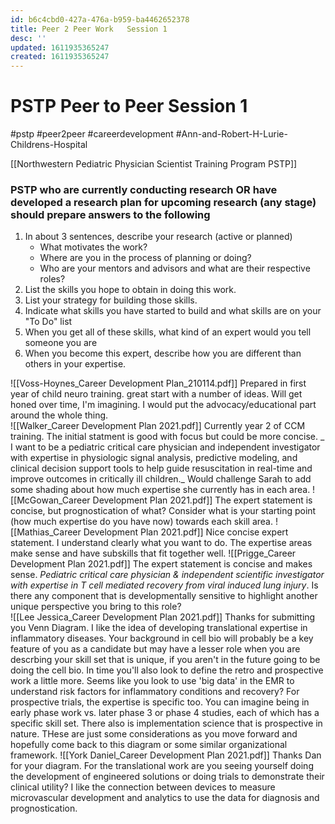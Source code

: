 ```yaml
---
id: b6c4cbd0-427a-476a-b959-ba4462652378
title: Peer 2 Peer Work   Session 1
desc: ''
updated: 1611935365247
created: 1611935365247
---
```

# PSTP Peer to Peer Session 1

\#pstp #peer2peer #careerdevelopment #Ann-and-Robert-H-Lurie-Childrens-Hospital 

[[Northwestern Pediatric Physician Scientist Training Program PSTP]]

### PSTP who are currently conducting research OR have developed a research plan for upcoming research (any stage) should prepare answers to the following

1. In about 3 sentences, describe your research (active or planned)
   - What motivates the work?
   - Where are you in the process of planning or doing?
   - Who are your mentors and advisors and what are their respective roles?
2. List the skills you hope to obtain in doing this work.
3. List your strategy for building those skills.
4. Indicate what skills you have started to build and what skills are on your "To Do" list
5. When you get all of these skills, what kind of an expert would you tell someone you are 
6. When you become this expert, describe how you are different than others in your expertise.

![[Voss-Hoynes_Career Development Plan_210114.pdf]]
Prepared in first year of child neuro training. great start with a number of ideas. Will get honed over time, I'm imagining. I would put the advocacy/educational part around the whole thing.  
![[Walker_Career Development Plan 2021.pdf]]
Currently year 2 of CCM training. The initial statment is good with focus but could be more concise. _ I want to be a pediatric critical care physician and independent investigator with expertise in physiologic signal analysis, predictive modeling, and clinical decision support tools to help guide resuscitation in real-time and improve outcomes in critically ill children._ Would challenge Sarah to add some shading about how much expertise she currently has in each area. 
![[McGowan_Career Development Plan 2021.pdf]]
The expert statement is concise, but prognostication of what?  Consider what is your starting point (how much expertise do you have now) towards each skill area. 
![[Mathias_Career Development Plan 2021.pdf]]
Nice concise expert statement. I understand clearly what you want to do.  The expertise areas make sense and have subskills that fit together well.
![[Prigge_Career Development Plan 2021.pdf]]
The expert statement is concise and makes sense. _Pediatric critical care physician & independent scientific investigator with expertise in T cell mediated recovery from viral induced lung injury_.  Is there any component that is developmentally sensitive to highlight another unique perspective you bring to this role?  
![[Lee Jessica_Career Development Plan 2021.pdf]]
Thanks for submitting you Venn Diagram. I like the idea of developing translational expertise in inflammatory diseases. Your background in cell bio will probably be a key feature of you as a candidate but may have a lesser role when you are descrbing your skill set that is unique, if you aren't in the future going to be doing the cell bio. In time you'll also look to define the retro and prospective work a little more. Seems like you look to use 'big data' in the EMR to understand risk factors for inflammatory conditions and recovery?  For prospective trials, the expertise is specific too. You can imagine being in early phase work vs. later phase 3 or phase 4 studies, each of which has a specific skill set. There also is implementation science that is prospective in nature. THese are just some considerations as you move forward and hopefully come back to this diagram or some similar organizational framework.
![[York Daniel_Career Development Plan 2021.pdf]]
Thanks Dan for your diagram. For the translational work are you seeing yourself doing the development of engineered solutions or doing trials to demonstrate their clinical utility? I like the connection between devices to measure microvascular development and analytics to use the data for diagnosis and prognostication. 


